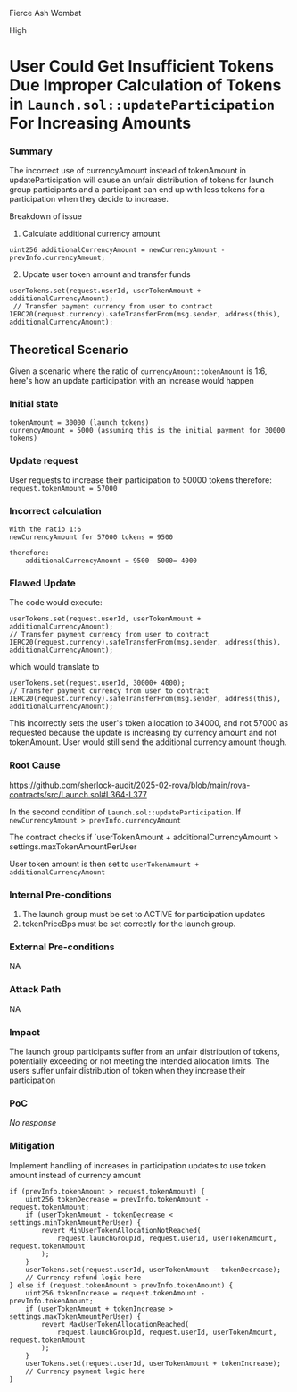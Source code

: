 Fierce Ash Wombat

High

# User Could Get Insufficient Tokens Due Improper Calculation of Tokens in `Launch.sol::updateParticipation` For Increasing Amounts

### Summary

The incorrect use of currencyAmount instead of tokenAmount in updateParticipation will cause an unfair distribution of tokens for launch group participants and a participant can end up with less tokens for a participation when they decide to increase.

Breakdown of issue

1. Calculate additional currency amount
```solidity
uint256 additionalCurrencyAmount = newCurrencyAmount - prevInfo.currencyAmount;
```

2. Update user token amount and transfer funds
```solidity
userTokens.set(request.userId, userTokenAmount + additionalCurrencyAmount);
 // Transfer payment currency from user to contract
IERC20(request.currency).safeTransferFrom(msg.sender, address(this), additionalCurrencyAmount);
```

## Theoretical Scenario
Given a scenario where the ratio of `currencyAmount:tokenAmount` is 1:6, here's how an update participation with an increase would happen

### Initial state
```solidity
tokenAmount = 30000 (launch tokens)
currencyAmount = 5000 (assuming this is the initial payment for 30000 tokens)
```

### Update request
User requests to increase their participation to 50000 tokens
therefore:
`request.tokenAmount = 57000`

### Incorrect calculation
```solidity
With the ratio 1:6
newCurrencyAmount for 57000 tokens = 9500

therefore: 
    additionalCurrencyAmount = 9500- 5000= 4000

```

### Flawed Update
The code would execute:
```solidity
userTokens.set(request.userId, userTokenAmount + additionalCurrencyAmount);
// Transfer payment currency from user to contract
IERC20(request.currency).safeTransferFrom(msg.sender, address(this), additionalCurrencyAmount);
```

which would translate to

```solidity
userTokens.set(request.userId, 30000+ 4000);
// Transfer payment currency from user to contract
IERC20(request.currency).safeTransferFrom(msg.sender, address(this), additionalCurrencyAmount);
```

This incorrectly sets the user's token allocation to 34000, and not 57000 as requested because the update is increasing by currency amount and not tokenAmount.
User would still send the additional currency amount though.



### Root Cause

https://github.com/sherlock-audit/2025-02-rova/blob/main/rova-contracts/src/Launch.sol#L364-L377

In the second condition of `Launch.sol::updateParticipation`.
If `newCurrencyAmount > prevInfo.currencyAmount`

The contract checks if `userTokenAmount + additionalCurrencyAmount > settings.maxTokenAmountPerUser

User token amount is then set to `userTokenAmount + additionalCurrencyAmount`

### Internal Pre-conditions

1. The launch group must be set to ACTIVE for participation updates
2. tokenPriceBps must be set correctly for the launch group.

### External Pre-conditions

NA

### Attack Path

NA

### Impact

The launch group participants suffer from an unfair distribution of tokens, potentially exceeding or not meeting the intended allocation limits. The users suffer unfair distribution of token when they increase their participation

### PoC

_No response_

### Mitigation

Implement handling of increases in participation updates to use token amount instead of currency amount

```solidity
if (prevInfo.tokenAmount > request.tokenAmount) {
    uint256 tokenDecrease = prevInfo.tokenAmount - request.tokenAmount;
    if (userTokenAmount - tokenDecrease < settings.minTokenAmountPerUser) {
        revert MinUserTokenAllocationNotReached(
            request.launchGroupId, request.userId, userTokenAmount, request.tokenAmount
        );
    }
    userTokens.set(request.userId, userTokenAmount - tokenDecrease);
    // Currency refund logic here
} else if (request.tokenAmount > prevInfo.tokenAmount) {
    uint256 tokenIncrease = request.tokenAmount - prevInfo.tokenAmount;
    if (userTokenAmount + tokenIncrease > settings.maxTokenAmountPerUser) {
        revert MaxUserTokenAllocationReached(
            request.launchGroupId, request.userId, userTokenAmount, request.tokenAmount
        );
    }
    userTokens.set(request.userId, userTokenAmount + tokenIncrease);
    // Currency payment logic here
}
```